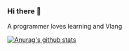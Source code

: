 ### Hi there 👋

A programmer loves learning and Vlang

[![Anurag's github stats](https://github-readme-stats.vercel.app/api?username=MohammadAliChraghi&show_icons=true&theme=dracula)](https://github.com/anuraghazra/github-readme-stats)

